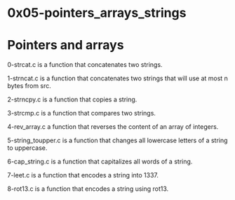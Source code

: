 # 0x05-pointers_arrays_strings
# Pointers and arrays

 0-strcat.c is a function that concatenates two strings. 
 
 1-strncat.c is a function that concatenates two strings that will use at most n bytes from src. 

 2-strncpy.c is a function that copies a string. 

 3-strcmp.c is a function that compares two strings. 

 4-rev_array.c a function that reverses the content of an array of integers. 

 5-string_toupper.c is a function that changes all lowercase letters of a string to uppercase. 

 6-cap_string.c is a function that capitalizes all words of a string. 

7-leet.c is a function that encodes a string into 1337. 

8-rot13.c is a function that encodes a string using rot13. 

